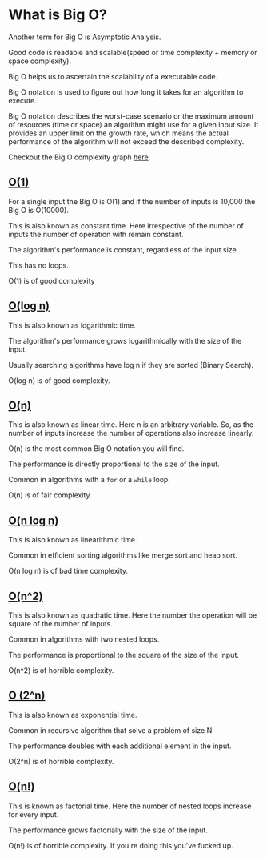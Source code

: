 # What is Big O?

Another term for Big O is Asymptotic Analysis.

Good code is readable and scalable(speed or time complexity + memory or space complexity).

Big O helps us to ascertain the scalability of a executable code.

Big O notation is used to figure out how long it takes for an algorithm to execute.

Big O notation describes the worst-case scenario or the maximum amount of resources (time or space) an algorithm might use for a given input size. It provides an upper limit on the growth rate, which means the actual performance of the algorithm will not exceed the described complexity.

Checkout the Big O complexity graph [here](Big%20O%20-%20Know%20Thy%20Complexities.pdf).
## [O(1)](Big%20O%20-%20Cheat%20Sheet.pdf)

For a single input the Big O is O(1) and if the number of inputs is 10,000 the Big O is O(10000).  

This is also known as constant time. Here irrespective of the number of inputs the number of operation with remain constant.  

The algorithm's performance is constant, regardless of the input size.

This has no loops.

O(1) is of good complexity

## [O(log n)](Big%20O%20-%20Cheat%20Sheet.pdf)

This is also known as logarithmic time.

The algorithm's performance grows logarithmically with the size of the input.

Usually searching algorithms have log n if they are sorted (Binary Search).

O(log n) is of good complexity.

## [O(n)](Big%20O%20-%20Cheat%20Sheet.pdf)

This is also known as linear time. Here n is an arbitrary variable. So, as the number of inputs increase the number of operations also increase linearly.  

O(n) is the most common Big O notation you will find.

The performance is directly proportional to the size of the input.

Common in algorithms with a `for` or a `while` loop.

O(n) is of fair complexity.

## [O(n log n)](Big%20O%20-%20Cheat%20Sheet.pdf)

This is also known as linearithmic time.

Common in efficient sorting algorithms like merge sort and heap sort.

O(n log n) is of bad time complexity.

## [O(n^2)](Big%20O%20-%20Cheat%20Sheet.pdf)

This is also known as quadratic time. Here the number the operation will be square of the number of inputs.  

Common in algorithms with two nested loops.

The performance is proportional to the square of the size of the input.

O(n^2) is of horrible complexity.

## [O (2^n)](Big%20O%20-%20Cheat%20Sheet.pdf)

This is also known as exponential time.

Common in recursive algorithm that solve a problem of size N.

The performance doubles with each additional element in the input.

O(2^n) is of horrible complexity.

## [O(n!)](Big%20O%20-%20Cheat%20Sheet.pdf)

This is known as factorial time. Here the number of nested loops increase for every input.  

The performance grows factorially with the size of the input.

O(n!) is of horrible complexity. If you're doing this you've fucked up.